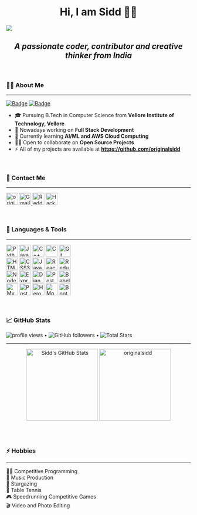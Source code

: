 <h1 align="center">Hi, I am Sidd 🙋‍♂️</h1>

<img src="https://github.com/originalsidd/profile/blob/main/sidd.png">

<h2 align='center'>
  <i> A passionate coder, contributor and creative thinker from India </i>
</h2>
<br>

### 🐱‍👤 About Me

  ---
  
<!-- 🔭 I’m currently working on (https://github.com/originalsidd/smart-brain-api)-->
<a href="https://www.codeforces.com/profile/originalsidd">![Badge](https://cp-logo.vercel.app/codeforces/originalsidd)</a>
<a href="https://www.codechef.com/users/originalsidd">![Badge](https://cp-logo.vercel.app/codechef/originalsidd)</a>


- 🎓 Pursuing B.Tech in Computer Science from **Vellore Institute of Technology, Vellore**
- 🌱 Nowadays working on **Full Stack Development**
- 🌴 Currently learning **AI/ML and AWS Cloud Computing**
- 👯‍♂️ Open to collaborate on **Open Source Projects**
- ⚡ All of my projects are available at **<a id="raw-url" href="https://www.originalsidd.com">https://github.com/originalsidd</a>**

<br>

### 💬 Contact Me

  ---
  
<p align="left">
  <a href="https://www.linkedin.com/in/siddharth-pal-a7a5ab202"><img height="32" src="https://img.shields.io/badge/LinkedIn-0077B5?style=for-the-badge&logo=linkedin&logoColor=white" alt="originalsidd"></a>
  <a href="mailto: originalsidd@gmail.com"><img height="32" alt="Gmail" src="https://img.shields.io/badge/Gmail-D14836?style=for-the-badge&logo=gmail&logoColor=white" />
  </a>
  <a href="https://www.reddit.com/user/nightshiftshadow"><img height="32" alt="Reddit" src="https://img.shields.io/badge/Reddit-FF4500?style=for-the-badge&logo=reddit&logoColor=white" /></a>
  <a href="https://www.hackerrank.com/originalsidd"><img height="32" alt="HackerRank" src="https://img.shields.io/badge/-Hackerrank-2EC866?style=for-the-badge&logo=HackerRank&logoColor=white"/>
  </a>
  
</p>

<br>

### 🔧 Languages & Tools

  ---
<p>
  <img alt="Python" height="32" src="https://img.shields.io/badge/python-%2314354C.svg?&style=for-the-badge&logo=python&logoColor=yellow"/>
  <img alt="Java" height="32" src="https://img.shields.io/badge/java-%23ED8B00.svg?&style=for-the-badge&logo=java&logoColor=blue"/>
  <img alt="C++" height="32" src="https://img.shields.io/badge/c++-%2300599C.svg?&style=for-the-badge&logo=c%2B%2B&ogoColor=white"/>
  <img alt="C" height="32" src="https://img.shields.io/badge/c-%2300599C.svg?&style=for-the-badge&logo=c&logoColor=white"/>
  <img alt="Git" height="32" src="https://img.shields.io/badge/git-%23F05033.svg?&style=for-the-badge&logo=git&logoColor=white"/>
  <br>
  <img alt="HTML5" height="32" src="https://img.shields.io/badge/html5-%23E34F26.svg?&style=for-the-badge&logo=html5&logoColor=white"/>
  <img alt="CSS3" height="32" src="https://img.shields.io/badge/css3-%231572B6.svg?&style=for-the-badge&logo=css3&logoColor=white"/>
  <img alt="JavaScript" height="32" src="https://img.shields.io/badge/javascript-%23323330.svg?&style=for-the-badge&logo=javascript&logoColor=%23F7DF1E"/>
  <img alt="React" height="32" src="https://img.shields.io/badge/react-%2320232a.svg?&style=for-the-badge&logo=react&logoColor=%2361DAFB"/>
  <img alt="Redux" height="32" src="https://img.shields.io/badge/redux-%23593d88.svg?&style=for-the-badge&logo=redux&logoColor=white"/>
  <br>
  <img alt="NodeJS" height="32" src="https://img.shields.io/badge/node.js-%2343853D.svg?&style=for-the-badge&logo=node.js&logoColor=white"/>
  <img alt="Express.js" height="32" src="https://img.shields.io/badge/express.js-%23404d59.svg?&style=for-the-badge"/>
  <img alt="Django" height="32" src="https://img.shields.io/badge/django-%23092E20.svg?&style=for-the-badge&logo=django&logoColor=green"/>
  <img alt="Postman" height="32" src="https://img.shields.io/badge/Postman-FF6C37?style=for-the-badge&logo=postman&logoColor=red" />
  <img alt="Babel" height="32" src="https://img.shields.io/badge/Babel-F9DC3e?style=for-the-badge&logo=babel&logoColor=black" />
  <br>
  <img alt="MySQL" height="32"src="https://img.shields.io/badge/MySQL-00000F?style=for-the-badge&logo=mysql&logoColor=white"/>
  <img alt="Postgres" height="32" src ="https://img.shields.io/badge/PostgreSQL-316192?style=for-the-badge&logo=postgresql&logoColor=white"/>
  <img alt="Heroku" height="32" src="https://img.shields.io/badge/heroku-%23430098.svg?&style=for-the-badge&logo=heroku&logoColor=white"/>
  <img alt="MongoDB" height="32" src="https://img.shields.io/badge/MongoDB-4EA94B?style=for-the-badge&logo=mongodb&logoColor=white"/>
  <img alt="Bootstrap" height="32" src="https://img.shields.io/badge/bootstrap-%23563D7C.svg?&style=for-the-badge&logo=bootstrap&logoColor=white"/>
</p>
<!--<code><img height="40" width="40" src="https://raw.githubusercontent.com/github/explore/80688e429a7d4ef2fca1e82350fe8e3517d3494d/topics/python/python.png"></code>&nbsp;
<code><img height="40" width="40" src="https://www.naveedashfaq.me/img/c++.png"></code>&nbsp;
<code><img height="40" width="40" src="https://cdn.iconscout.com/icon/free/png-512/c-programming-569564.png"></code>&nbsp;
<code><img height="40" width="40" src="https://github.com/devicons/devicon/blob/master/icons/java/java-original.svg"></code>&nbsp;
<code><img height="40" width="40" src="https://www.flaticon.com/svg/static/icons/svg/1216/1216733.svg"></code>&nbsp;
<code><img height="40" width="40" src="https://cdn.iconscout.com/icon/free/png-256/css-131-722685.png"></code>&nbsp;
<code><img height="40" width="40" src="https://raw.githubusercontent.com/github/explore/80688e429a7d4ef2fca1e82350fe8e3517d3494d/topics/javascript/javascript.png"></code>&nbsp;
<code><img height="40" width="40" src="https://raw.githubusercontent.com/github/explore/80688e429a7d4ef2fca1e82350fe8e3517d3494d/topics/typescript/typescript.png"></code>&nbsp;
<code><img height="40" width="40" src="https://github.com/devicons/devicon/blob/master/icons/react/react-original.svg"></code>&nbsp;
<code><img height="40" width="40" src="https://github.com/devicons/devicon/blob/master/icons/redux/redux-original.svg"></code>&nbsp;
<code><img height="40" width="40" src="https://github.com/devicons/devicon/blob/master/icons/babel/babel-original.svg"></code>&nbsp;
<code><img height="40" width="40" src="https://github.com/devicons/devicon/blob/master/icons/nodejs/nodejs-original.svg"></code>&nbsp;
<code><img height="40" width="40" src="https://github.com/originalsidd/profile/blob/main/expressjs-iconsvg%20(7).svg"></code>&nbsp;
<code><img height="40" width="40" src="https://github.com/bookshelf/assets/blob/master/knex/knex-icon.svg"></code>&nbsp;
<code><img height="40" width="40" src="https://github.com/devicons/devicon/blob/master/icons/django/django-original.svg"></code>&nbsp;
<code><img height="40" width="40" src="https://github.com/devicons/devicon/blob/master/icons/postgresql/postgresql-original.svg"></code>&nbsp;
<code><img height="40" width="40" src="https://github.com/devicons/devicon/blob/master/icons/mysql/mysql-original.svg"></code>&nbsp;
<code><img height="40" width="40" src="https://github.com/devicons/devicon/blob/master/icons/heroku/heroku-original.svg"></code>&nbsp;
<code><img height="40" width="40" src="https://github.com/devicons/devicon/blob/master/icons/amazonwebservices/amazonwebservices-original.svg"></code>&nbsp;
<code><img height="40" width="40" src="https://raw.githubusercontent.com/github/explore/80688e429a7d4ef2fca1e82350fe8e3517d3494d/topics/bootstrap/bootstrap.png"></code>&nbsp;
<code><img height="40" width="40" src="https://upload.wikimedia.org/wikipedia/commons/thumb/3/3f/Git_icon.svg/1024px-Git_icon.svg.png"></code>&nbsp;
<code><img height="40" width="40" src="https://github.com/devicons/devicon/blob/master/icons/npm/npm-original-wordmark.svg"></code>&nbsp;-->

<br>

### 📈 GitHub Stats
<p>
  <img src="https://gpvc.arturio.dev/originalsidd" alt="profile views"> •  
  <img alt="GitHub followers" src="https://img.shields.io/github/followers/originalsidd?label=Followers&style=social"> •   
  <img src="https://img.shields.io/github/stars/originalsidd?label=Stars" alt="Total Stars">
</p>

  ---
  
<p align="center">
  <img align="center" height="195" src="https://github-readme-stats.vercel.app/api?username=originalsidd&show_icons=true&show_owner=true&count_private=true&title_color=bdddff&text_color=05bbf7&icon_color=ef8539&bg_color=010f1a&&hide_border=true" alt="Sidd's GitHub Stats" />
  <img align="center" height="195" src="https://github-readme-stats.vercel.app/api/top-langs?username=originalsidd&show_icons=true&locale=en&layout=compact&title_color=bdddff&text_color=05bbf7&icon_color=ef8539&bg_color=010f1a&langs_count=9&hide_border=true&card_width=240" alt="originalsidd" />
</p>


<br><br>

### ⚡ Hobbies

  ---

👨‍💻 Competitive Programming \
🎵 Music Production \
🔭 Stargazing \
🏓 Table Tennis \
🎮 Speedrunning Competitive Games \
🎬 Video and Photo Editing
